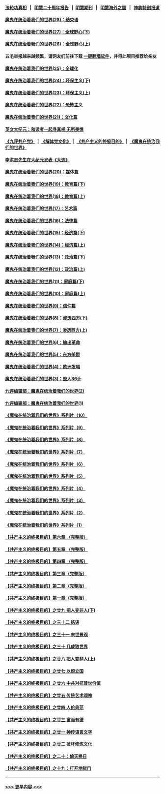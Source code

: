 #### [法轮功真相](https://github.com/gfw-breaker/truth/blob/master/README.md?t=0) &nbsp;&nbsp;|&nbsp;&nbsp; [明慧二十周年报告](https://github.com/gfw-breaker/mh-reports/blob/master/README.md?t=0) &nbsp;&nbsp;|&nbsp;&nbsp;[明慧期刊](https://github.com/gfw-breaker/mh-qikan) &nbsp;&nbsp;|&nbsp;&nbsp; [明慧海外之窗](https://github.com/gfw-breaker/mh-news/blob/master/README.md?t=0) &nbsp;&nbsp;|&nbsp;&nbsp; [神韵特别报道](https://github.com/gfw-breaker/mh-news/blob/master/shenyun.md?t=0)
#### [魔鬼在统治着我们的世界(28)：结束语](../pages/nsc422/n10936246.md?t=07112101) 
#### [魔鬼在统治着我们的世界(27)：全球野心(下)](../pages/nsc422/n10928319.md?t=07112101) 
#### [魔鬼在统治着我们的世界(26)：全球野心(上)](../pages/nsc422/n10900318.md?t=07112101) 
#### 五毛举报越来越频繁，请网友们前往下载 [一键翻墙软件](https://github.com/gfw-breaker/ssr-accounts)，并将此项目推荐给亲友
#### [魔鬼在统治着我们的世界(25)：全球化](../pages/nsc422/n10788205.md?t=07112101) 
#### [魔鬼在统治着我们的世界(24)：环保主义(下)](../pages/nsc422/n10695307.md?t=07112101) 
#### [魔鬼在统治着我们的世界(23)：环保主义(上)](../pages/nsc422/n10688613.md?t=07112101) 
#### [魔鬼在统治着我们的世界(22)：恐怖主义](../pages/nsc422/n10614727.md?t=07112101) 
#### [魔鬼在统治着我们的世界(21)：文化篇](../pages/nsc422/n10597706.md?t=07112101) 
#### [英文大纪元：和读者一起寻真相 无所畏惧](../pages/nsc422/n12542027.md?t=07112101) 
#### [《九评共产党》](https://github.com/begood0513/9ping.md/blob/master/README.md) &nbsp;|&nbsp; [《解体党文化》](../../../../jtdwh.md/blob/master/README.md)  &nbsp;|&nbsp; [《共产主义的终极目的》](../../../../gczydzjmd.md/blob/master/README.md) &nbsp;|&nbsp; [《魔鬼在统治我们的世界》](../../../../mgztzwmdsj.md/blob/master/README.md) 
#### [李洪志先生在大纪元发表《大选》](../pages/nsc422/n12534746.md?t=07112101) 
#### [魔鬼在统治着我们的世界(20)：媒体篇](../pages/nsc422/n10586579.md?t=07112101) 
#### [魔鬼在统治着我们的世界(19)：教育篇(下)](../pages/nsc422/n10564808.md?t=07112101) 
#### [魔鬼在统治着我们的世界(18)：教育篇(上)](../pages/nsc422/n10526970.md?t=07112101) 
#### [魔鬼在统治着我们的世界(17)：艺术篇](../pages/nsc422/n10499093.md?t=07112101) 
#### [魔鬼在统治着我们的世界(16)：法律篇](../pages/nsc422/n10485969.md?t=07112101) 
#### [魔鬼在统治着我们的世界(15)：经济篇(下)](../pages/nsc422/n10469975.md?t=07112101) 
#### [魔鬼在统治着我们的世界(14)：经济篇(上)](../pages/nsc422/n10457370.md?t=07112101) 
#### [魔鬼在统治着我们的世界(13)：政治篇(下)](../pages/nsc422/n10448270.md?t=07112101) 
#### [魔鬼在统治着我们的世界(12)：政治篇(上)](../pages/nsc422/n10444576.md?t=07112101) 
#### [魔鬼在统治着我们的世界(11)：家庭篇(下)](../pages/nsc422/n10440961.md?t=07112101) 
#### [魔鬼在统治着我们的世界(10)：家庭篇(上)](../pages/nsc422/n10435448.md?t=07112101) 
#### [魔鬼在统治着我们的世界(9)：信仰篇](../pages/nsc422/n10432159.md?t=07112101) 
#### [魔鬼在统治着我们的世界(8)：渗透西方(下)](../pages/nsc422/n10429603.md?t=07112101) 
#### [魔鬼在统治着我们的世界(7)：渗透西方(上)](../pages/nsc422/n10426013.md?t=07112101) 
#### [魔鬼在统治着我们的世界(6)：输出革命](../pages/nsc422/n10421536.md?t=07112101) 
#### [魔鬼在统治着我们的世界(5)：东方杀戮](../pages/nsc422/n10417707.md?t=07112101) 
#### [魔鬼在统治着我们的世界(4)：欧洲发端](../pages/nsc422/n10414890.md?t=07112101) 
#### [魔鬼在统治着我们的世界(3)：毁人36计](../pages/nsc422/n10411583.md?t=07112101) 
#### [九评编辑部：魔鬼在统治着我们的世界(2)](../pages/nsc422/n10410036.md?t=07112101) 
#### [九评编辑部：魔鬼在统治着我们的世界(1)](../pages/nsc422/n10406825.md?t=07112101) 
#### [《魔鬼在统治着我们的世界》系列片（10）](../pages/nsc422/n12292670.md?t=07112101) 
#### [《魔鬼在统治着我们的世界》系列片（9）](../pages/nsc422/n12290859.md?t=07112101) 
#### [《魔鬼在统治着我们的世界》系列片（8）](../pages/nsc422/n12287445.md?t=07112101) 
#### [《魔鬼在统治着我们的世界》系列片（7）](../pages/nsc422/n12283425.md?t=07112101) 
#### [《魔鬼在统治着我们的世界》系列片（6）](../pages/nsc422/n12282314.md?t=07112101) 
#### [《魔鬼在统治着我们的世界》系列片（5）](../pages/nsc422/n12281419.md?t=07112101) 
#### [《魔鬼在统治着我们的世界》系列片（4）](../pages/nsc422/n12274024.md?t=07112101) 
#### [《魔鬼在统治着我们的世界》系列片（3）](../pages/nsc422/n12271322.md?t=07112101) 
#### [《魔鬼在统治着我们的世界》系列片（2）](../pages/nsc422/n12269049.md?t=07112101) 
#### [《魔鬼在统治着我们的世界》系列片（1）](../pages/nsc422/n12267575.md?t=07112101) 
#### [【共产主义的终极目的】第六章 （完整版）](../pages/nsc422/n11428913.md?t=07112101) 
#### [【共产主义的终极目的】第五章 （完整版）](../pages/nsc422/n11428912.md?t=07112101) 
#### [【共产主义的终极目的】第四章 （完整版）](../pages/nsc422/n11428907.md?t=07112101) 
#### [【共产主义的终极目的】第三章（完整版）](../pages/nsc422/n11428848.md?t=07112101) 
#### [【共产主义的终极目的】第二章（完整版）](../pages/nsc422/n11428831.md?t=07112101) 
#### [【共产主义的终极目的】第一章（完整版）](../pages/nsc422/n11417651.md?t=07112101) 
#### [【共产主义的终极目的】之廿九 把人变非人(下)](../pages/nsc422/n11344140.md?t=07112101) 
#### [【共产主义的终极目的】之三十二 结语](../pages/nsc422/n11360535.md?t=07112101) 
#### [【共产主义的终极目的】之三十一 末世景观](../pages/nsc422/n11351129.md?t=07112101) 
#### [【共产主义的终极目的】之三十 几成狼世界](../pages/nsc422/n11348280.md?t=07112101) 
#### [【共产主义的终极目的】之廿八 把人变非人(上)](../pages/nsc422/n11340492.md?t=07112101) 
#### [【共产主义的终极目的】之廿七 以恨立国](../pages/nsc422/n11336944.md?t=07112101) 
#### [【共产主义的终极目的】之廿六 中共对抗普世价值](../pages/nsc422/n11324785.md?t=07112101) 
#### [【共产主义的终极目的】之廿五 传统艺术颂神](../pages/nsc422/n11296396.md?t=07112101) 
#### [【共产主义的终极目的】之廿四 人伦典范](../pages/nsc422/n11296397.md?t=07112101) 
#### [【共产主义的终极目的】之廿三 富而有德](../pages/nsc422/n11283598.md?t=07112101) 
#### [【共产主义的终极目的】之廿一 神传语言文字](../pages/nsc422/n11263265.md?t=07112101) 
#### [【共产主义的终极目的】之廿二 破坏修炼文化](../pages/nsc422/n11245728.md?t=07112101) 
#### [【共产主义的终极目的】之二十：偷天换日](../pages/nsc422/n11238846.md?t=07112101) 
#### [【共产主义的终极目的】之十九：打开地狱门](../pages/nsc422/n11206376.md?t=07112101) 

----
#### [ >>> 更早内容 <<< ](../indexes/nsc422-earlier.md)
